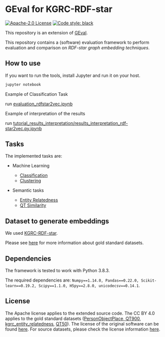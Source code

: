 # GEval for KGRC-RDF-star
[![Apache-2.0 License](https://img.shields.io/github/license/mariaangelapellegrino/Evaluation-Framework)](https://github.com/mariaangelapellegrino/Evaluation-Framework/blob/master/LICENSE)
[![Code style: black](https://img.shields.io/badge/code%20style-black-000000.svg)](https://github.com/psf/black)

This repository is an extension of [GEval](https://github.com/mariaangelapellegrino/Evaluation-Framework). 

This repository contains a (software) evaluation framework to perform evaluation and comparison on *RDF-star graph embedding techniques*. 

## How to use

If you want to run the tools, install Jupyter and run it on your host.

```bash
jupyter notebook
```

Example of Classification Task

run [evaluation_rdfstar2vec.ipynb](evaluation_rdfstar2vec.ipynb)

Example of interpretation of the results

run [tutorial_results_interpretation/results_interpretation_rdf-star2vec.py.ipynb](tutorial_results_interpretation/results_interpretation_rdf-star2vec.py.ipynb)


## Tasks 
The implemented tasks are:

- Machine Learning 
	* [Classification](./doc/Classification.md) 
	* [Clustering](./doc/Clustering.md)

- Semantic tasks 
	* [Entity Relatedness](./doc/EntityRelatedness.md) 
	* [QT Similarity](./doc/DocumentSimilarity.md) 

<!--    
Each task follows the same workflow:
1.  the task manager asks data manager to merge each gold standard dataset and the input file and keeps track of both the retrieved vectors and the **missing entities**,  i.e.,  entities  required  by  the  gold  standard  dataset,  but  absent  in the input file;
2.  a model for each configuration is instantiated and trained;
3.  the missing entities are managed: it is up to the task to decide if they should affect the final result or they can be simply ignored;
4.  the scores are calculated and stored.

You can separately analyze each task by following its link. You will find details related to the used gold standard datasets, the configuration of the model(s), and the computed evaluation metrics.

## Framework details
### Parameters

|       Parameter      |                     Default                    |                                                      Options                                                      | Mandatory |       Used\_by      |
|:--------------------:|:----------------------------------------------:|:-----------------------------------------------------------------------------------------------------------------:|:---------:|:-------------------:|
|     vector\_file    |                        -                       |                                                  vector file path                                                 |     <ul><li>- [x] </li></ul>    |         all         |
| vector\_file\_format |                       TXT                      |                                                     TXT, HDF5                                                     |           |    data\_manager    |
|     vector\_size     |                       200                      |                                                   numeric value                                                   |           |    data\_manager    |
|         tasks        |                      \_all                     |                                       Class, Reg, Clu, EntRel, DocSim, SemAn                                      |           | evaluation\_manager |
|       parallel       |                      False                     |                                                      boolean                                                      |           | evaluation\_manager |
|    debugging\_mode   |                      False                     |                                                      boolean                                                      |           |          *          |
|  similarity\_metric  |                     cosine                     | [Sklearn affinity metrics](https://scikit-learn.org/stable/modules/classes.html\#module-sklearn.metrics.pairwise) |           |     Clu, DocSim     |
|   analogy\_function  | None (to use the _default\_analogy\_function_) |                                                handler to function                                                |           |  semantic\_analogy  |
|        top\_k        |                        2                       |                                                   numeric value                                                   |           |        SemAn        |
|     compare\_with    |                      \_all                     |                                                  list of run IDs                                                  |           | evaluation\_manager |

### Vector file format
The input file can be provided either as a plain text (also called **TXT**) file or as a [**HDF5**](https://www.hdfgroup.org/solutions/hdf5/).

The **TXT** file must be a white-space separated value file with a line for each embedded entity. Each row must contain the IRI of the embedded entity - without angular brackets - and its vector representation. 


<!--The **HDF5** vectors file must be an H5 file with a single `group` called `Vectors`. 
In this group, there must be a `dataset` for each entity with the `base32 encoding` of the entity name as the dataset name and the embedded vector as its value.-->

<!--
### Running details

The evaluation framework can be run from the command line. Users can customize the evaluation settings by: 
1) specifying parameters on the command line (useful when only a few settings must be specified and the user desires to use the default value for most of the parameters);
2) organizing them in an XML file (especially useful when there is the need to define most of the parameters); 
3) passing them to a function that starts the evaluation. 

In the **example** folder of the project on GitHub, there are examples for the different ways to provide the parameters.

To execute one of them you can move the desired *main* file at the top level of the project and then run it.

**Note**: The tasks can be executed sequentially or in parallel. If the code raises MemoryError it means that the tasks need more memory than the one available. In that case, run all the tasks sequentially.

### Results storage

For each task and each file used as a gold standard, the framework will create 
1) an output file that contains a reference to the file used as a gold standard and all the information related to evaluation metric(s) provided by each task, 
2) a file containing all the **missing** entities, 
3) a log file reporting extra information, occurred problems, and execution time, 
4) information related to the comparison with previous runs. 
In particular, about the comparison, it reports the values effectively considered in the comparison and the ranking of the current run upon the other ones. The results of each run are stored in the directory _results/result\_<starting time of the execution>_ generated by the evaluation manager in the local path.
    
In **Evaluation-Framework/tutorial_results_interpretation** folder you can find some tutorials to interpret results.

-->

## Dataset to generate embeddings
	
We used [KGRC-RDF-star](https://github.com/aistairc/KGRC-RDF-star).

Please see [here]() for more information about gold standard datasets.
	
## Dependencies
The framework is tested to work with Python 3.8.3.

The required dependencies are: `Numpy==1.14.0, Pandas==0.22.0, Scikit-learn==0.19.2, Scipy==1.1.0, H5py==2.8.0, unicodecsv==0.14.1`.

## License
The Apache license applies to the extended source code. The CC BY 4.0 applies to the gold standard datasets ([PersonObjectPlace, QT900](evaluation_framework/Classification/data/README.md), [kgrc_entity_relatedness](evaluation_framework/EntityRelatedness/data/README.md), [QT50](evaluation_framework/DocumentSimilarity/data/README.md)). The license of the original software can be found [here](https://github.com/mariaangelapellegrino/Evaluation-Framework). For source datasets, please check the license information [here](https://github.com/aistairc/KGRC-RDF-star#license).